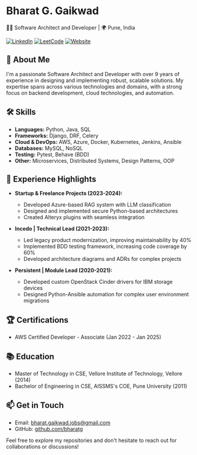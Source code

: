 # Bharat G. Gaikwad

👨‍💻 Software Architect and Developer | 🌍 Pune, India

[![LinkedIn](https://img.shields.io/badge/LinkedIn-Connect-blue)](https://www.linkedin.com/in/bharatgaikwad)
[![LeetCode](https://img.shields.io/badge/LeetCode-Profile-orange)](https://leetcode.com/u/bharatgaikwad)
[![Website](https://img.shields.io/badge/Website-Visit-green)](https://greatbharat.in)

## 👋 About Me

I'm a passionate Software Architect and Developer with over 9 years of experience in designing and implementing robust, scalable solutions. My expertise spans across various technologies and domains, with a strong focus on backend development, cloud technologies, and automation.

## 🛠️ Skills

- **Languages:** Python, Java, SQL
- **Frameworks:** Django, DRF, Celery
- **Cloud & DevOps:** AWS, Azure, Docker, Kubernetes, Jenkins, Ansible
- **Databases:** MySQL, NoSQL
- **Testing:** Pytest, Behave (BDD)
- **Other:** Microservices, Distributed Systems, Design Patterns, OOP

## 🚀 Experience Highlights

- **Startup & Freelance Projects (2023-2024):**
  - Developed Azure-based RAG system with LLM classification
  - Designed and implemented secure Python-based architectures
  - Created Alteryx plugins with seamless integration

- **Incedo | Technical Lead (2021-2023):**
  - Led legacy product modernization, improving maintainability by 40%
  - Implemented BDD testing framework, increasing code coverage by 60%
  - Developed architecture diagrams and ADRs for complex projects

- **Persistent | Module Lead (2020-2021):**
  - Developed custom OpenStack Cinder drivers for IBM storage devices
  - Designed Python-Ansible automation for complex user environment migrations

## 🏆 Certifications

- AWS Certified Developer - Associate (Jan 2022 - Jan 2025)

## 📚 Education

- Master of Technology in CSE, Vellore Institute of Technology, Vellore (2014)
- Bachelor of Engineering in CSE, AISSMS's COE, Pune University (2011)

## 📫 Get in Touch

- Email: bharat.gaikwad.jobs@gmail.com
- GitHub: [github.com/bharatg](https://github.com/bharatggaikwad)

Feel free to explore my repositories and don't hesitate to reach out for collaborations or discussions!

